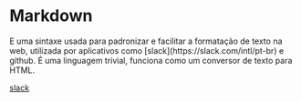 # Markdown
<p>
E uma sintaxe usada para padronizar e facilitar a formatação de texto na web, utilizada por aplicativos como 
[slack](https://slack.com/intl/pt-br) e github. É uma linguagem trivial, funciona como um conversor de texto para HTML.</p>



[slack](https://slack.com/intl/pt-br)